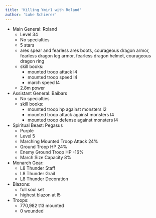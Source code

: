 ```yaml
---
title: 'Killing Ymir1 with Roland'
author: 'Luke Schierer'
---
```


* Main General: Roland
  * Level 34
  * No specialties
  * 5 stars
  * ares spear and fearless ares boots, courageous dragon armor, fearless dragon leg armor, fearless dragon helmet, courageous dragon ring
  * skill books:
    * mounted troop attack l4
    * mounted troop speed l4
    * march speed l4
  * 2.8m power
* Assistant General: Baibars
  * No specialties
  * skill books:
    * mounted troop hp against monsters l2
    * mounted troop attack against monsters l4
    * mounted troop defense against monsters l4
* Spiritual Beast: Pegasus
  * Purple
  * Level 5
  * Marching Mounted Troop Attack 24%
  * Ground Troop HP 24%
  * Enemy Ground Troop HP -16%
  * March Size Capacity 8%
* Monarch Gear:
  * L8 Thunder Staff
  * L8 Thunder Grail
  * L8 Thunder Decoration
* Blazons:
  * full soul set
  * highest blazon at l5
* Troops:
  * 770,982 t13 mounted
  * 0 wounded

